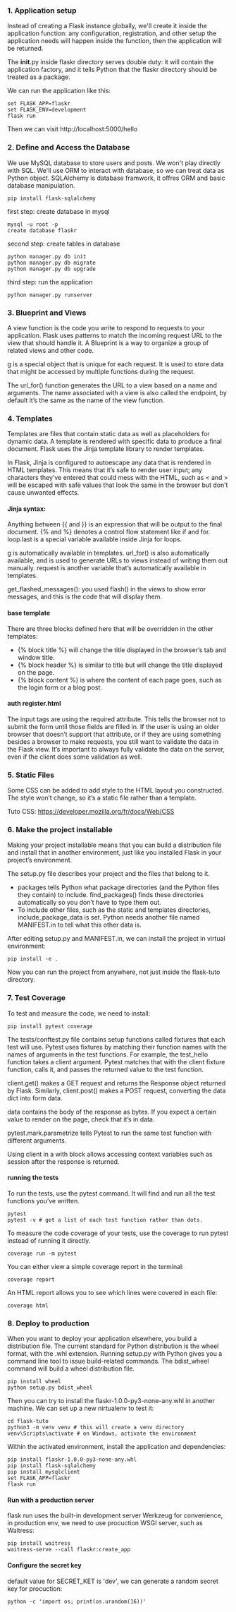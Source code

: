 ### 1. Application setup
Instead of creating a Flask instance globally, we'll create it inside the application function: any configuration, registration, and other setup the application needs will happen inside the function, then the application will be returned.

The __init__.py inside flaskr directory serves double duty: it will contain the application factory, and it tells Python that the flaskr directory should be treated as a package.

We can run the application like this:
```
set FLASK_APP=flaskr
set FLASK_ENV=development
flask run
```
Then we can visit http://localhost:5000/hello

### 2. Define and Access the Database
We use MySQL database to store users and posts. We won't play directly with SQL. We'll use ORM to interact with database, so we can treat data as Python object. SQLAlchemy is database framwork, it offres ORM and basic database manipulation.
```
pip install flask-sqlalchemy
```

first step: create database in mysql
```
mysql -u root -p
create database flaskr
```

second step: create tables in database
```
python manager.py db init
python manager.py db migrate
python manager.py db upgrade
```

third step: run the application
```
python manager.py runserver
```

### 3. Blueprint and Views
A view function is the code you write to respond to requests to your application. Flask uses patterns to match the incoming request URL to the view that should handle it.
A Blueprint is a way to organize a group of related views and other code.

g is a special object that is unique for each request. It is used to store data that might be accessed by multiple functions during the request.

The url_for() function generates the URL to a view based on a name and arguments. The name associated with a view is also called the endpoint, by default it’s the same as the name of the view function.

### 4. Templates
Templates are files that contain static data as well as placeholders for dynamic data.
A template is rendered with specific data to produce a final document.
Flask uses the Jinja template library to render templates.

In Flask, Jinja is configured to autoescape any data that is rendered in HTML templates. This means that it’s safe to render user input; any characters they’ve entered that could mess with the HTML, such as < and > will be escaped with safe values that look the same in the browser but don’t cause unwanted effects.

#### Jinja syntax:
Anything between {{ and }} is an expression that will be output to the final document.
{% and %} denotes a control flow statement like if and for.
loop.last is a special variable available inside Jinja for loops.

g is automatically available in templates.
url_for() is also automatically available, and is used to generate URLs to views instead of writing them out manually.
request is another variable that’s automatically available in templates.

get_flashed_messages(): you used flash() in the views to show error messages, and this is the code that will display them.

#### base template
There are three blocks defined here that will be overridden in the other templates:
- {% block title %} will change the title displayed in the browser’s tab and window title.
- {% block header %} is similar to title but will change the title displayed on the page.
- {% block content %} is where the content of each page goes, such as the login form or a blog post.

#### auth register.html
The input tags are using the required attribute. This tells the browser not to submit the form until those fields are filled in. If the user is using an older browser that doesn’t support that attribute, or if they are using something besides a browser to make requests, you still want to validate the data in the Flask view. It’s important to always fully validate the data on the server, even if the client does some validation as well.

### 5. Static Files
Some CSS can be added to add style to the HTML layout you constructed. The style won’t change, so it’s a static file rather than a template.

Tuto CSS: https://developer.mozilla.org/fr/docs/Web/CSS

### 6. Make the project installable
Making your project installable means that you can build a distribution file and install that in another environment, just like you installed Flask in your project’s environment.

The setup.py file describes your project and the files that belong to it.
- packages tells Python what package directories (and the Python files they contain) to include. find_packages() finds these directories automatically so you don’t have to type them out.
- To include other files, such as the static and templates directories, include_package_data is set. Python needs another file named MANIFEST.in to tell what this other data is.

After editing setup.py and MANIFEST.in, we can install the project in virtual environment:
```
pip install -e .
```
Now you can run the project from anywhere, not just inside the flask-tuto directory.

### 7. Test Coverage
To test and measure the code, we need to install:
```
pip install pytest coverage
```
The tests/conftest.py file contains setup functions called fixtures that each test will use.
Pytest uses fixtures by matching their function names with the names of arguments in the test functions. For example, the test_hello function takes a client argument. Pytest matches that with the client fixture function, calls it, and passes the returned value to the test function.

client.get() makes a GET request and returns the Response object returned by Flask.
Similarly, client.post() makes a POST request, converting the data dict into form data.

data contains the body of the response as bytes. If you expect a certain value to render on the page, check that it’s in data.

pytest.mark.parametrize tells Pytest to run the same test function with different arguments.

Using client in a with block allows accessing context variables such as session after the response is returned.

#### running the tests
To run the tests, use the pytest command. It will find and run all the test functions you’ve written.
```
pytest
pytest -v # get a list of each test function rather than dots.
```

To measure the code coverage of your tests, use the coverage to run pytest instead of running it directly.
```
coverage run -m pytest
```
You can either view a simple coverage report in the terminal:
```
coverage report
```
An HTML report allows you to see which lines were covered in each file:
```
coverage html
```

### 8. Deploy to production
When you want to deploy your application elsewhere, you build a distribution file. The current standard for Python distribution is the wheel format, with the .whl extension.
Running setup.py with Python gives you a command line tool to issue build-related commands. The bdist_wheel command will build a wheel distribution file.
```
pip install wheel
python setup.py bdist_wheel
```
Then you can try to install the flaskr-1.0.0-py3-none-any.whl in another machine. We can set up a new nirtualenv to test it:
```
cd flask-tuto
python3 -m venv venv # this will create a venv directory
venv\Scripts\activate # on Windows, activate the environment
```
Within the activated environment, install the application and dependencies:
```
pip install flaskr-1.0.0-py3-none-any.whl
pip install flask-sqlalchemy
pip install mysqlclient
set FLASK_APP=flaskr
flask run
```
#### Run with a production server
flask run uses the built-in development server Werkzeug for convenience,
in production env, we need to use procuction WSGI server, such as Waitress:
```
pip install waitress
waitress-serve --call flaskr:create_app
```

#### Configure the secret key
default value for SECRET_KET is 'dev', we can generate a random secret key for procuction:
```
python -c 'import os; print(os.urandom(16))'
```
